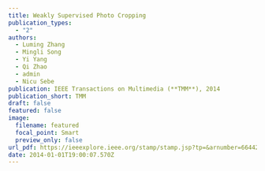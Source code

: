```yaml
---
title: Weakly Supervised Photo Cropping
publication_types:
  - "2"
authors:
  - Luming Zhang
  - Mingli Song
  - Yi Yang
  - Qi Zhao
  - admin
  - Nicu Sebe
publication: IEEE Transactions on Multimedia (**TMM**), 2014
publication_short: TMM
draft: false
featured: false
image:
  filename: featured
  focal_point: Smart
  preview_only: false
url_pdf: https://ieeexplore.ieee.org/stamp/stamp.jsp?tp=&arnumber=6644258
date: 2014-01-01T19:00:07.570Z
---
```

